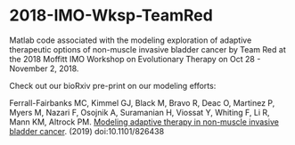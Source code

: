 # 2018-IMO-Wksp-TeamRed

Matlab code associated with the modeling exploration of adaptive therapeutic options of non-muscle invasive bladder cancer by Team Red at the 2018 Moffitt IMO Workshop on Evolutionary Therapy on Oct 28 - November 2, 2018.

Check out our bioRxiv pre-print on our modeling efforts: 

Ferrall-Fairbanks MC, Kimmel GJ, Black M, Bravo R, Deac O, Martinez P, Myers M, Nazari F, Osojnik A, Suramanian H, Viossat Y, Whiting F, Li R, Mann KM, Altrock PM. [Modeling adaptive therapy in non-muscle invasive bladder cancer](https://www.biorxiv.org/content/10.1101/826438v2). (2019) doi:10.1101/826438

